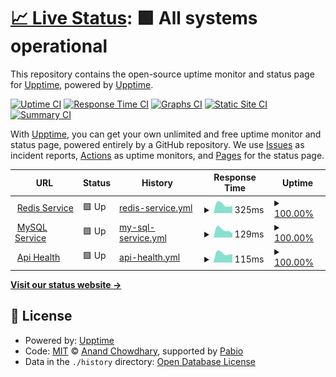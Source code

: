 # [📈 Live Status](https://upptime.github.io/quote-snap): <!--live status--> **🟩 All systems operational**

This repository contains the open-source uptime monitor and status page for [Upptime](https://upptime.js.org), powered by [Upptime](https://github.com/upptime/upptime).

[![Uptime CI](https://github.com/upptime/quote-snap/workflows/Uptime%20CI/badge.svg)](https://github.com/upptime/quote-snap/actions?query=workflow%3A%22Uptime+CI%22)
[![Response Time CI](https://github.com/upptime/quote-snap/workflows/Response%20Time%20CI/badge.svg)](https://github.com/upptime/quote-snap/actions?query=workflow%3A%22Response+Time+CI%22)
[![Graphs CI](https://github.com/upptime/quote-snap/workflows/Graphs%20CI/badge.svg)](https://github.com/upptime/quote-snap/actions?query=workflow%3A%22Graphs+CI%22)
[![Static Site CI](https://github.com/upptime/quote-snap/workflows/Static%20Site%20CI/badge.svg)](https://github.com/upptime/quote-snap/actions?query=workflow%3A%22Static+Site+CI%22)
[![Summary CI](https://github.com/upptime/quote-snap/workflows/Summary%20CI/badge.svg)](https://github.com/upptime/quote-snap/actions?query=workflow%3A%22Summary+CI%22)

With [Upptime](https://upptime.js.org), you can get your own unlimited and free uptime monitor and status page, powered entirely by a GitHub repository. We use [Issues](https://github.com/upptime/quote-snap/issues) as incident reports, [Actions](https://github.com/upptime/quote-snap/actions) as uptime monitors, and [Pages](https://upptime.github.io/quote-snap) for the status page.

<!--start: status pages-->
<!-- This summary is generated by Upptime (https://github.com/upptime/upptime) -->
<!-- Do not edit this manually, your changes will be overwritten -->
<!-- prettier-ignore -->
| URL | Status | History | Response Time | Uptime |
| --- | ------ | ------- | ------------- | ------ |
| <img alt="" src="https://icons.duckduckgo.com/ip3/api.omegatheme.com.ico" height="13"> [Redis Service](https://api.omegatheme.com/quote-snap/backend/server.php/api/status/redis) | 🟩 Up | [redis-service.yml](https://github.com/anhtuan2810/quote-snap/commits/HEAD/history/redis-service.yml) | <details><summary><img alt="Response time graph" src="./graphs/redis-service/response-time-week.png" height="20"> 325ms</summary><br><a href="https://upptime.github.io/quote-snap/history/redis-service"><img alt="Response time 325" src="https://img.shields.io/endpoint?url=https%3A%2F%2Fraw.githubusercontent.com%2Fanhtuan2810%2Fquote-snap%2FHEAD%2Fapi%2Fredis-service%2Fresponse-time.json"></a><br><a href="https://upptime.github.io/quote-snap/history/redis-service"><img alt="24-hour response time 325" src="https://img.shields.io/endpoint?url=https%3A%2F%2Fraw.githubusercontent.com%2Fanhtuan2810%2Fquote-snap%2FHEAD%2Fapi%2Fredis-service%2Fresponse-time-day.json"></a><br><a href="https://upptime.github.io/quote-snap/history/redis-service"><img alt="7-day response time 325" src="https://img.shields.io/endpoint?url=https%3A%2F%2Fraw.githubusercontent.com%2Fanhtuan2810%2Fquote-snap%2FHEAD%2Fapi%2Fredis-service%2Fresponse-time-week.json"></a><br><a href="https://upptime.github.io/quote-snap/history/redis-service"><img alt="30-day response time 325" src="https://img.shields.io/endpoint?url=https%3A%2F%2Fraw.githubusercontent.com%2Fanhtuan2810%2Fquote-snap%2FHEAD%2Fapi%2Fredis-service%2Fresponse-time-month.json"></a><br><a href="https://upptime.github.io/quote-snap/history/redis-service"><img alt="1-year response time 325" src="https://img.shields.io/endpoint?url=https%3A%2F%2Fraw.githubusercontent.com%2Fanhtuan2810%2Fquote-snap%2FHEAD%2Fapi%2Fredis-service%2Fresponse-time-year.json"></a></details> | <details><summary><a href="https://upptime.github.io/quote-snap/history/redis-service">100.00%</a></summary><a href="https://upptime.github.io/quote-snap/history/redis-service"><img alt="All-time uptime 100.00%" src="https://img.shields.io/endpoint?url=https%3A%2F%2Fraw.githubusercontent.com%2Fanhtuan2810%2Fquote-snap%2FHEAD%2Fapi%2Fredis-service%2Fuptime.json"></a><br><a href="https://upptime.github.io/quote-snap/history/redis-service"><img alt="24-hour uptime 100.00%" src="https://img.shields.io/endpoint?url=https%3A%2F%2Fraw.githubusercontent.com%2Fanhtuan2810%2Fquote-snap%2FHEAD%2Fapi%2Fredis-service%2Fuptime-day.json"></a><br><a href="https://upptime.github.io/quote-snap/history/redis-service"><img alt="7-day uptime 100.00%" src="https://img.shields.io/endpoint?url=https%3A%2F%2Fraw.githubusercontent.com%2Fanhtuan2810%2Fquote-snap%2FHEAD%2Fapi%2Fredis-service%2Fuptime-week.json"></a><br><a href="https://upptime.github.io/quote-snap/history/redis-service"><img alt="30-day uptime 100.00%" src="https://img.shields.io/endpoint?url=https%3A%2F%2Fraw.githubusercontent.com%2Fanhtuan2810%2Fquote-snap%2FHEAD%2Fapi%2Fredis-service%2Fuptime-month.json"></a><br><a href="https://upptime.github.io/quote-snap/history/redis-service"><img alt="1-year uptime 100.00%" src="https://img.shields.io/endpoint?url=https%3A%2F%2Fraw.githubusercontent.com%2Fanhtuan2810%2Fquote-snap%2FHEAD%2Fapi%2Fredis-service%2Fuptime-year.json"></a></details>
| <img alt="" src="https://icons.duckduckgo.com/ip3/api.omegatheme.com.ico" height="13"> [MySQL Service](https://api.omegatheme.com/quote-snap/backend/server.php/api/status/mysql) | 🟩 Up | [my-sql-service.yml](https://github.com/anhtuan2810/quote-snap/commits/HEAD/history/my-sql-service.yml) | <details><summary><img alt="Response time graph" src="./graphs/my-sql-service/response-time-week.png" height="20"> 129ms</summary><br><a href="https://upptime.github.io/quote-snap/history/my-sql-service"><img alt="Response time 129" src="https://img.shields.io/endpoint?url=https%3A%2F%2Fraw.githubusercontent.com%2Fanhtuan2810%2Fquote-snap%2FHEAD%2Fapi%2Fmy-sql-service%2Fresponse-time.json"></a><br><a href="https://upptime.github.io/quote-snap/history/my-sql-service"><img alt="24-hour response time 129" src="https://img.shields.io/endpoint?url=https%3A%2F%2Fraw.githubusercontent.com%2Fanhtuan2810%2Fquote-snap%2FHEAD%2Fapi%2Fmy-sql-service%2Fresponse-time-day.json"></a><br><a href="https://upptime.github.io/quote-snap/history/my-sql-service"><img alt="7-day response time 129" src="https://img.shields.io/endpoint?url=https%3A%2F%2Fraw.githubusercontent.com%2Fanhtuan2810%2Fquote-snap%2FHEAD%2Fapi%2Fmy-sql-service%2Fresponse-time-week.json"></a><br><a href="https://upptime.github.io/quote-snap/history/my-sql-service"><img alt="30-day response time 129" src="https://img.shields.io/endpoint?url=https%3A%2F%2Fraw.githubusercontent.com%2Fanhtuan2810%2Fquote-snap%2FHEAD%2Fapi%2Fmy-sql-service%2Fresponse-time-month.json"></a><br><a href="https://upptime.github.io/quote-snap/history/my-sql-service"><img alt="1-year response time 129" src="https://img.shields.io/endpoint?url=https%3A%2F%2Fraw.githubusercontent.com%2Fanhtuan2810%2Fquote-snap%2FHEAD%2Fapi%2Fmy-sql-service%2Fresponse-time-year.json"></a></details> | <details><summary><a href="https://upptime.github.io/quote-snap/history/my-sql-service">100.00%</a></summary><a href="https://upptime.github.io/quote-snap/history/my-sql-service"><img alt="All-time uptime 100.00%" src="https://img.shields.io/endpoint?url=https%3A%2F%2Fraw.githubusercontent.com%2Fanhtuan2810%2Fquote-snap%2FHEAD%2Fapi%2Fmy-sql-service%2Fuptime.json"></a><br><a href="https://upptime.github.io/quote-snap/history/my-sql-service"><img alt="24-hour uptime 100.00%" src="https://img.shields.io/endpoint?url=https%3A%2F%2Fraw.githubusercontent.com%2Fanhtuan2810%2Fquote-snap%2FHEAD%2Fapi%2Fmy-sql-service%2Fuptime-day.json"></a><br><a href="https://upptime.github.io/quote-snap/history/my-sql-service"><img alt="7-day uptime 100.00%" src="https://img.shields.io/endpoint?url=https%3A%2F%2Fraw.githubusercontent.com%2Fanhtuan2810%2Fquote-snap%2FHEAD%2Fapi%2Fmy-sql-service%2Fuptime-week.json"></a><br><a href="https://upptime.github.io/quote-snap/history/my-sql-service"><img alt="30-day uptime 100.00%" src="https://img.shields.io/endpoint?url=https%3A%2F%2Fraw.githubusercontent.com%2Fanhtuan2810%2Fquote-snap%2FHEAD%2Fapi%2Fmy-sql-service%2Fuptime-month.json"></a><br><a href="https://upptime.github.io/quote-snap/history/my-sql-service"><img alt="1-year uptime 100.00%" src="https://img.shields.io/endpoint?url=https%3A%2F%2Fraw.githubusercontent.com%2Fanhtuan2810%2Fquote-snap%2FHEAD%2Fapi%2Fmy-sql-service%2Fuptime-year.json"></a></details>
| <img alt="" src="https://icons.duckduckgo.com/ip3/api.omegatheme.com.ico" height="13"> [Api Health](https://api.omegatheme.com/quote-snap/backend/server.php/api) | 🟩 Up | [api-health.yml](https://github.com/anhtuan2810/quote-snap/commits/HEAD/history/api-health.yml) | <details><summary><img alt="Response time graph" src="./graphs/api-health/response-time-week.png" height="20"> 115ms</summary><br><a href="https://upptime.github.io/quote-snap/history/api-health"><img alt="Response time 115" src="https://img.shields.io/endpoint?url=https%3A%2F%2Fraw.githubusercontent.com%2Fanhtuan2810%2Fquote-snap%2FHEAD%2Fapi%2Fapi-health%2Fresponse-time.json"></a><br><a href="https://upptime.github.io/quote-snap/history/api-health"><img alt="24-hour response time 115" src="https://img.shields.io/endpoint?url=https%3A%2F%2Fraw.githubusercontent.com%2Fanhtuan2810%2Fquote-snap%2FHEAD%2Fapi%2Fapi-health%2Fresponse-time-day.json"></a><br><a href="https://upptime.github.io/quote-snap/history/api-health"><img alt="7-day response time 115" src="https://img.shields.io/endpoint?url=https%3A%2F%2Fraw.githubusercontent.com%2Fanhtuan2810%2Fquote-snap%2FHEAD%2Fapi%2Fapi-health%2Fresponse-time-week.json"></a><br><a href="https://upptime.github.io/quote-snap/history/api-health"><img alt="30-day response time 115" src="https://img.shields.io/endpoint?url=https%3A%2F%2Fraw.githubusercontent.com%2Fanhtuan2810%2Fquote-snap%2FHEAD%2Fapi%2Fapi-health%2Fresponse-time-month.json"></a><br><a href="https://upptime.github.io/quote-snap/history/api-health"><img alt="1-year response time 115" src="https://img.shields.io/endpoint?url=https%3A%2F%2Fraw.githubusercontent.com%2Fanhtuan2810%2Fquote-snap%2FHEAD%2Fapi%2Fapi-health%2Fresponse-time-year.json"></a></details> | <details><summary><a href="https://upptime.github.io/quote-snap/history/api-health">100.00%</a></summary><a href="https://upptime.github.io/quote-snap/history/api-health"><img alt="All-time uptime 100.00%" src="https://img.shields.io/endpoint?url=https%3A%2F%2Fraw.githubusercontent.com%2Fanhtuan2810%2Fquote-snap%2FHEAD%2Fapi%2Fapi-health%2Fuptime.json"></a><br><a href="https://upptime.github.io/quote-snap/history/api-health"><img alt="24-hour uptime 100.00%" src="https://img.shields.io/endpoint?url=https%3A%2F%2Fraw.githubusercontent.com%2Fanhtuan2810%2Fquote-snap%2FHEAD%2Fapi%2Fapi-health%2Fuptime-day.json"></a><br><a href="https://upptime.github.io/quote-snap/history/api-health"><img alt="7-day uptime 100.00%" src="https://img.shields.io/endpoint?url=https%3A%2F%2Fraw.githubusercontent.com%2Fanhtuan2810%2Fquote-snap%2FHEAD%2Fapi%2Fapi-health%2Fuptime-week.json"></a><br><a href="https://upptime.github.io/quote-snap/history/api-health"><img alt="30-day uptime 100.00%" src="https://img.shields.io/endpoint?url=https%3A%2F%2Fraw.githubusercontent.com%2Fanhtuan2810%2Fquote-snap%2FHEAD%2Fapi%2Fapi-health%2Fuptime-month.json"></a><br><a href="https://upptime.github.io/quote-snap/history/api-health"><img alt="1-year uptime 100.00%" src="https://img.shields.io/endpoint?url=https%3A%2F%2Fraw.githubusercontent.com%2Fanhtuan2810%2Fquote-snap%2FHEAD%2Fapi%2Fapi-health%2Fuptime-year.json"></a></details>

<!--end: status pages-->

[**Visit our status website →**](https://upptime.github.io/quote-snap)

## 📄 License

- Powered by: [Upptime](https://github.com/upptime/upptime)
- Code: [MIT](./LICENSE) © [Anand Chowdhary](https://anandchowdhary.com), supported by [Pabio](https://pabio.com)
- Data in the `./history` directory: [Open Database License](https://opendatacommons.org/licenses/odbl/1-0/)
